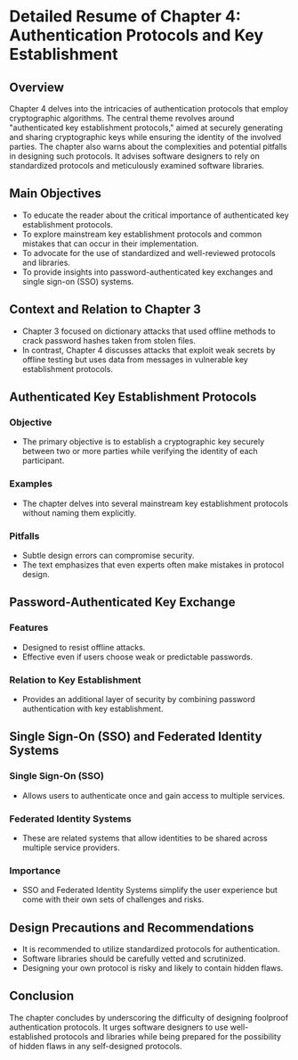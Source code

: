 # Detailed Resume of Chapter 4: Authentication Protocols and Key Establishment

## Overview

Chapter 4 delves into the intricacies of authentication protocols that employ cryptographic algorithms. The central theme revolves around "authenticated key establishment protocols," aimed at securely generating and sharing cryptographic keys while ensuring the identity of the involved parties. The chapter also warns about the complexities and potential pitfalls in designing such protocols. It advises software designers to rely on standardized protocols and meticulously examined software libraries.

## Main Objectives

- To educate the reader about the critical importance of authenticated key establishment protocols.
- To explore mainstream key establishment protocols and common mistakes that can occur in their implementation.
- To advocate for the use of standardized and well-reviewed protocols and libraries.
- To provide insights into password-authenticated key exchanges and single sign-on (SSO) systems.

## Context and Relation to Chapter 3

- Chapter 3 focused on dictionary attacks that used offline methods to crack password hashes taken from stolen files.
- In contrast, Chapter 4 discusses attacks that exploit weak secrets by offline testing but uses data from messages in vulnerable key establishment protocols.

## Authenticated Key Establishment Protocols

### Objective

- The primary objective is to establish a cryptographic key securely between two or more parties while verifying the identity of each participant.

### Examples

- The chapter delves into several mainstream key establishment protocols without naming them explicitly.

### Pitfalls

- Subtle design errors can compromise security.
- The text emphasizes that even experts often make mistakes in protocol design.

## Password-Authenticated Key Exchange

### Features

- Designed to resist offline attacks.
- Effective even if users choose weak or predictable passwords.

### Relation to Key Establishment

- Provides an additional layer of security by combining password authentication with key establishment.

## Single Sign-On (SSO) and Federated Identity Systems

### Single Sign-On (SSO)

- Allows users to authenticate once and gain access to multiple services.

### Federated Identity Systems

- These are related systems that allow identities to be shared across multiple service providers.

### Importance

- SSO and Federated Identity Systems simplify the user experience but come with their own sets of challenges and risks.

## Design Precautions and Recommendations

- It is recommended to utilize standardized protocols for authentication.
- Software libraries should be carefully vetted and scrutinized.
- Designing your own protocol is risky and likely to contain hidden flaws.

## Conclusion

The chapter concludes by underscoring the difficulty of designing foolproof authentication protocols. It urges software designers to use well-established protocols and libraries while being prepared for the possibility of hidden flaws in any self-designed protocols.
